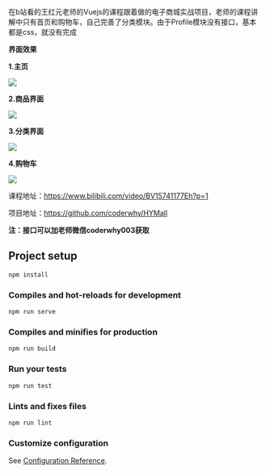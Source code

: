 在b站看的王红元老师的Vuejs的课程跟着做的电子商城实战项目，老师的课程讲解中只有首页和购物车，自己完善了分类模块。由于Profile模块没有接口，基本都是css，就没有完成

**界面效果**

**1.主页**

![](./img/home.jpg)

**2.商品界面**

![](./img/detail.jpg)

**3.分类界面**

![](./img/category.jpg)

**4.购物车**

![](./img/cart.jpg)


课程地址：https://www.bilibili.com/video/BV15741177Eh?p=1

项目地址：https://github.com/coderwhy/HYMall

**注：接口可以加老师微信coderwhy003获取**

## Project setup
```
npm install
```

### Compiles and hot-reloads for development
```
npm run serve
```

### Compiles and minifies for production
```
npm run build
```

### Run your tests
```
npm run test
```

### Lints and fixes files
```
npm run lint
```

### Customize configuration
See [Configuration Reference](https://cli.vuejs.org/config/).

